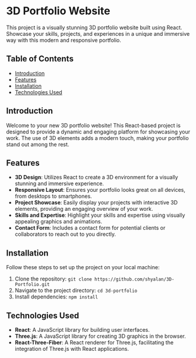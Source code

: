 # 3D Portfolio Website

This project is a visually stunning 3D portfolio website built using React. Showcase your skills, projects, and experiences in a unique and immersive way with this modern and responsive portfolio.

## Table of Contents

- [Introduction](#introduction)
- [Features](#features)
- [Installation](#installation)
- [Technologies Used](#technologies-used)

## Introduction

Welcome to your new 3D portfolio website! This React-based project is designed to provide a dynamic and engaging platform for showcasing your work. The use of 3D elements adds a modern touch, making your portfolio stand out among the rest.

## Features

- **3D Design**: Utilizes React to create a 3D environment for a visually stunning and immersive experience.
- **Responsive Layout**: Ensures your portfolio looks great on all devices, from desktops to smartphones.
- **Project Showcase**: Easily display your projects with interactive 3D elements, providing an engaging overview of your work.
- **Skills and Expertise**: Highlight your skills and expertise using visually appealing graphics and animations.
- **Contact Form**: Includes a contact form for potential clients or collaborators to reach out to you directly.

## Installation

Follow these steps to set up the project on your local machine:

1. Clone the repository: `git clone https://github.com/shyalan/3D-Portfolio.git`
2. Navigate to the project directory: `cd 3d-portfolio`
3. Install dependencies: `npm install`

## Technologies Used

- **React**: A JavaScript library for building user interfaces.
- **Three.js**: A JavaScript library for creating 3D graphics in the browser.
- **React-Three-Fiber**: A React renderer for Three.js, facilitating the integration of Three.js with React applications.
